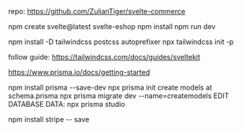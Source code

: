 
repo: https://github.com/ZulianTiger/svelte-commerce

npm create svelte@latest svelte-eshop
npm install
npm run dev

npm install -D tailwindcss postcss autoprefixer
npx tailwindcss init -p

follow guide:
https://tailwindcss.com/docs/guides/sveltekit

https://www.prisma.io/docs/getting-started

npm install prisma --save-dev
npx prisma init
create models at schema.prisma
npx prisma migrate dev --name=createmodels
EDIT DATABASE DATA:
npx prisma studio

npm install stripe -- save